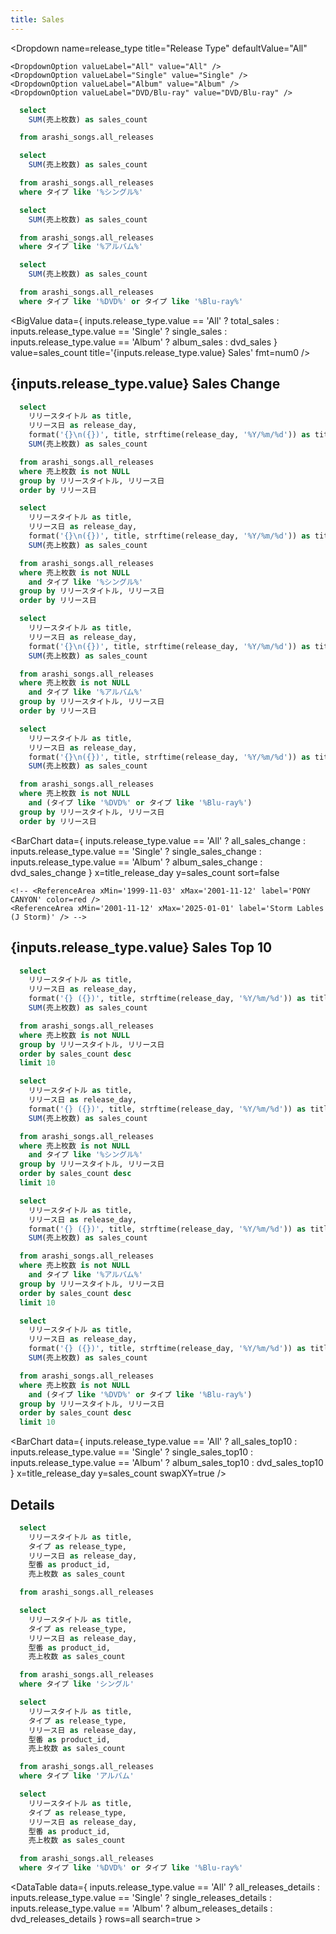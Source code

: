 ```yaml
---
title: Sales
---
```


<Dropdown 
  name=release_type
  title="Release Type"
  defaultValue="All"
>
    <DropdownOption valueLabel="All" value="All" />
    <DropdownOption valueLabel="Single" value="Single" />
    <DropdownOption valueLabel="Album" value="Album" />
    <DropdownOption valueLabel="DVD/Blu-ray" value="DVD/Blu-ray" />
</Dropdown>

```sql total_sales
  select
    SUM(売上枚数) as sales_count

  from arashi_songs.all_releases
```

```sql single_sales
  select
    SUM(売上枚数) as sales_count

  from arashi_songs.all_releases
  where タイプ like '%シングル%'
```

```sql album_sales
  select
    SUM(売上枚数) as sales_count

  from arashi_songs.all_releases
  where タイプ like '%アルバム%'
```

```sql dvd_sales
  select
    SUM(売上枚数) as sales_count

  from arashi_songs.all_releases
  where タイプ like '%DVD%' or タイプ like '%Blu-ray%'
```

<BigValue
  data={
    inputs.release_type.value == 'All' ? total_sales : 
    inputs.release_type.value == 'Single' ? single_sales :
    inputs.release_type.value == 'Album' ? album_sales :
    dvd_sales
    }
  value=sales_count
  title='{inputs.release_type.value} Sales'
  fmt=num0
/>

## {inputs.release_type.value} Sales Change

```sql all_sales_change
  select
    リリースタイトル as title,
    リリース日 as release_day,
    format('{}\n({})', title, strftime(release_day, '%Y/%m/%d')) as title_release_day,
    SUM(売上枚数) as sales_count

  from arashi_songs.all_releases
  where 売上枚数 is not NULL
  group by リリースタイトル, リリース日
  order by リリース日
```

```sql single_sales_change
  select
    リリースタイトル as title,
    リリース日 as release_day,
    format('{}\n({})', title, strftime(release_day, '%Y/%m/%d')) as title_release_day,
    SUM(売上枚数) as sales_count

  from arashi_songs.all_releases
  where 売上枚数 is not NULL
    and タイプ like '%シングル%'
  group by リリースタイトル, リリース日
  order by リリース日
```

```sql album_sales_change
  select
    リリースタイトル as title,
    リリース日 as release_day,
    format('{}\n({})', title, strftime(release_day, '%Y/%m/%d')) as title_release_day,
    SUM(売上枚数) as sales_count

  from arashi_songs.all_releases
  where 売上枚数 is not NULL
    and タイプ like '%アルバム%'
  group by リリースタイトル, リリース日
  order by リリース日
```

```sql dvd_sales_change
  select
    リリースタイトル as title,
    リリース日 as release_day,
    format('{}\n({})', title, strftime(release_day, '%Y/%m/%d')) as title_release_day,
    SUM(売上枚数) as sales_count

  from arashi_songs.all_releases
  where 売上枚数 is not NULL
    and (タイプ like '%DVD%' or タイプ like '%Blu-ray%')
  group by リリースタイトル, リリース日
  order by リリース日
```

<BarChart
    data={
        inputs.release_type.value == 'All' ? all_sales_change : 
        inputs.release_type.value == 'Single' ? single_sales_change :
        inputs.release_type.value == 'Album' ? album_sales_change :
        dvd_sales_change
    }
    x=title_release_day
    y=sales_count
    sort=false
>
    <!-- <ReferenceArea xMin='1999-11-03' xMax='2001-11-12' label='PONY CANYON' color=red />
    <ReferenceArea xMin='2001-11-12' xMax='2025-01-01' label='Storm Lables (J Storm)' /> -->
</BarChart>

## {inputs.release_type.value} Sales Top 10

```sql all_sales_top10
  select
    リリースタイトル as title,
    リリース日 as release_day,
    format('{} ({})', title, strftime(release_day, '%Y/%m/%d')) as title_release_day,
    SUM(売上枚数) as sales_count

  from arashi_songs.all_releases
  where 売上枚数 is not NULL
  group by リリースタイトル, リリース日
  order by sales_count desc
  limit 10
```

```sql single_sales_top10
  select
    リリースタイトル as title,
    リリース日 as release_day,
    format('{} ({})', title, strftime(release_day, '%Y/%m/%d')) as title_release_day,
    SUM(売上枚数) as sales_count

  from arashi_songs.all_releases
  where 売上枚数 is not NULL
    and タイプ like '%シングル%'
  group by リリースタイトル, リリース日
  order by sales_count desc
  limit 10
```

```sql album_sales_top10
  select
    リリースタイトル as title,
    リリース日 as release_day,
    format('{} ({})', title, strftime(release_day, '%Y/%m/%d')) as title_release_day,
    SUM(売上枚数) as sales_count

  from arashi_songs.all_releases
  where 売上枚数 is not NULL
    and タイプ like '%アルバム%'
  group by リリースタイトル, リリース日
  order by sales_count desc
  limit 10
```

```sql dvd_sales_top10
  select
    リリースタイトル as title,
    リリース日 as release_day,
    format('{} ({})', title, strftime(release_day, '%Y/%m/%d')) as title_release_day,
    SUM(売上枚数) as sales_count

  from arashi_songs.all_releases
  where 売上枚数 is not NULL
    and (タイプ like '%DVD%' or タイプ like '%Blu-ray%')
  group by リリースタイトル, リリース日
  order by sales_count desc
  limit 10
```

<BarChart
    data={
        inputs.release_type.value == 'All' ? all_sales_top10 : 
        inputs.release_type.value == 'Single' ? single_sales_top10 :
        inputs.release_type.value == 'Album' ? album_sales_top10 :
        dvd_sales_top10
    }
    x=title_release_day
    y=sales_count
    swapXY=true
/>

## Details

```sql all_releases_details
  select
    リリースタイトル as title,
    タイプ as release_type,
    リリース日 as release_day,
    型番 as product_id,
    売上枚数 as sales_count

  from arashi_songs.all_releases
```

```sql single_releases_details
  select
    リリースタイトル as title,
    タイプ as release_type,
    リリース日 as release_day,
    型番 as product_id,
    売上枚数 as sales_count

  from arashi_songs.all_releases
  where タイプ like 'シングル'
```


```sql album_releases_details
  select
    リリースタイトル as title,
    タイプ as release_type,
    リリース日 as release_day,
    型番 as product_id,
    売上枚数 as sales_count

  from arashi_songs.all_releases
  where タイプ like 'アルバム'
```


```sql dvd_releases_details
  select
    リリースタイトル as title,
    タイプ as release_type,
    リリース日 as release_day,
    型番 as product_id,
    売上枚数 as sales_count

  from arashi_songs.all_releases
  where タイプ like '%DVD%' or タイプ like '%Blu-ray%'
```

<DataTable data={
    inputs.release_type.value == 'All' ? all_releases_details : 
    inputs.release_type.value == 'Single' ? single_releases_details :
    inputs.release_type.value == 'Album' ? album_releases_details :
    dvd_releases_details
    } 
    rows=all search=true >
    <Column id=title title="Title" />
    <Column id=release_day title="Release" />
    <Column id=release_type title="Type" />
    <Column id=product_id title="Product ID" />
    <Column id=sales_count title="Sales" contentType=bar />
</DataTable>